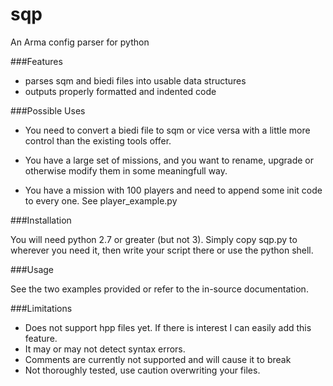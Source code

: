 sqp
===

An Arma config parser for python

###Features

- parses sqm and biedi files into usable data structures
- outputs properly formatted and indented code


###Possible Uses

* You need to convert a biedi file to sqm or vice versa with a little 
  more control than the existing tools offer.

* You have a large set of missions, and you want to rename, upgrade or 
  otherwise modify them in some meaningfull way.
  
* You have a mission with 100 players and need to append some init code
  to every one.  See player_example.py

###Installation

You will need python 2.7 or greater (but not 3).  Simply copy sqp.py to
wherever you need it, then write your script there or use the python shell.

###Usage

See the two examples provided or refer to the in-source documentation.

###Limitations

* Does not support hpp files yet.  If there is interest I can easily add
  this feature.
* It may or may not detect syntax errors.
* Comments are currently not supported and will cause it to break
* Not thoroughly tested, use caution overwriting your files.